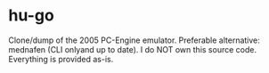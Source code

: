 # hu-go
Clone/dump of the 2005 PC-Engine emulator. Preferable alternative: mednafen (CLI onlyand up to date). I do NOT own this source code. Everything is provided as-is.
